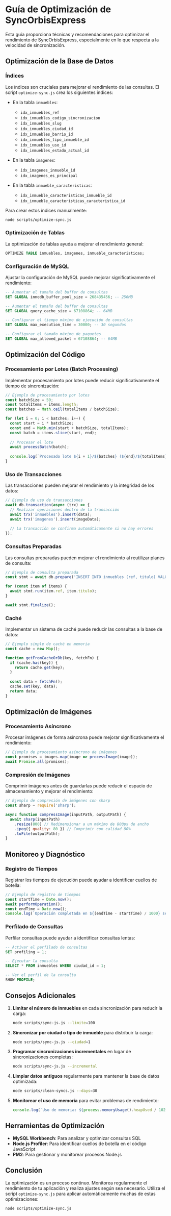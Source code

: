 # Guía de Optimización de SyncOrbisExpress

Esta guía proporciona técnicas y recomendaciones para optimizar el rendimiento de SyncOrbisExpress, especialmente en lo que respecta a la velocidad de sincronización.

## Optimización de la Base de Datos

### Índices

Los índices son cruciales para mejorar el rendimiento de las consultas. El script `optimize-sync.js` crea los siguientes índices:

- En la tabla `inmuebles`:
  - `idx_inmuebles_ref`
  - `idx_inmuebles_codigo_sincronizacion`
  - `idx_inmuebles_slug`
  - `idx_inmuebles_ciudad_id`
  - `idx_inmuebles_barrio_id`
  - `idx_inmuebles_tipo_inmueble_id`
  - `idx_inmuebles_uso_id`
  - `idx_inmuebles_estado_actual_id`

- En la tabla `imagenes`:
  - `idx_imagenes_inmueble_id`
  - `idx_imagenes_es_principal`

- En la tabla `inmueble_caracteristicas`:
  - `idx_inmueble_caracteristicas_inmueble_id`
  - `idx_inmueble_caracteristicas_caracteristica_id`

Para crear estos índices manualmente:

```bash
node scripts/optimize-sync.js
```

### Optimización de Tablas

La optimización de tablas ayuda a mejorar el rendimiento general:

```sql
OPTIMIZE TABLE inmuebles, imagenes, inmueble_caracteristicas;
```

### Configuración de MySQL

Ajustar la configuración de MySQL puede mejorar significativamente el rendimiento:

```sql
-- Aumentar el tamaño del buffer de consultas
SET GLOBAL innodb_buffer_pool_size = 268435456; -- 256MB

-- Aumentar el tamaño del buffer de consultas
SET GLOBAL query_cache_size = 67108864; -- 64MB

-- Configurar el tiempo máximo de ejecución de consultas
SET GLOBAL max_execution_time = 30000; -- 30 segundos

-- Configurar el tamaño máximo de paquetes
SET GLOBAL max_allowed_packet = 67108864; -- 64MB
```

## Optimización del Código

### Procesamiento por Lotes (Batch Processing)

Implementar procesamiento por lotes puede reducir significativamente el tiempo de sincronización:

```javascript
// Ejemplo de procesamiento por lotes
const batchSize = 50;
const totalItems = items.length;
const batches = Math.ceil(totalItems / batchSize);

for (let i = 0; i < batches; i++) {
  const start = i * batchSize;
  const end = Math.min(start + batchSize, totalItems);
  const batch = items.slice(start, end);
  
  // Procesar el lote
  await processBatch(batch);
  
  console.log(`Procesado lote ${i + 1}/${batches} (${end}/${totalItems})`);
}
```

### Uso de Transacciones

Las transacciones pueden mejorar el rendimiento y la integridad de los datos:

```javascript
// Ejemplo de uso de transacciones
await db.transaction(async (trx) => {
  // Realizar operaciones dentro de la transacción
  await trx('inmuebles').insert(data);
  await trx('imagenes').insert(imageData);
  
  // La transacción se confirma automáticamente si no hay errores
});
```

### Consultas Preparadas

Las consultas preparadas pueden mejorar el rendimiento al reutilizar planes de consulta:

```javascript
// Ejemplo de consulta preparada
const stmt = await db.prepare('INSERT INTO inmuebles (ref, titulo) VALUES (?, ?)');

for (const item of items) {
  await stmt.run(item.ref, item.titulo);
}

await stmt.finalize();
```

### Caché

Implementar un sistema de caché puede reducir las consultas a la base de datos:

```javascript
// Ejemplo simple de caché en memoria
const cache = new Map();

function getFromCacheOrDb(key, fetchFn) {
  if (cache.has(key)) {
    return cache.get(key);
  }
  
  const data = fetchFn();
  cache.set(key, data);
  return data;
}
```

## Optimización de Imágenes

### Procesamiento Asíncrono

Procesar imágenes de forma asíncrona puede mejorar significativamente el rendimiento:

```javascript
// Ejemplo de procesamiento asíncrono de imágenes
const promises = images.map(image => processImage(image));
await Promise.all(promises);
```

### Compresión de Imágenes

Comprimir imágenes antes de guardarlas puede reducir el espacio de almacenamiento y mejorar el rendimiento:

```javascript
// Ejemplo de compresión de imágenes con sharp
const sharp = require('sharp');

async function compressImage(inputPath, outputPath) {
  await sharp(inputPath)
    .resize(800) // Redimensionar a un máximo de 800px de ancho
    .jpeg({ quality: 80 }) // Comprimir con calidad 80%
    .toFile(outputPath);
}
```

## Monitoreo y Diagnóstico

### Registro de Tiempos

Registrar los tiempos de ejecución puede ayudar a identificar cuellos de botella:

```javascript
// Ejemplo de registro de tiempos
const startTime = Date.now();
await performOperation();
const endTime = Date.now();
console.log(`Operación completada en ${(endTime - startTime) / 1000} segundos`);
```

### Perfilado de Consultas

Perfilar consultas puede ayudar a identificar consultas lentas:

```sql
-- Activar el perfilado de consultas
SET profiling = 1;

-- Ejecutar la consulta
SELECT * FROM inmuebles WHERE ciudad_id = 1;

-- Ver el perfil de la consulta
SHOW PROFILE;
```

## Consejos Adicionales

1. **Limitar el número de inmuebles** en cada sincronización para reducir la carga:
   ```bash
   node scripts/sync-js.js --limite=100
   ```

2. **Sincronizar por ciudad o tipo de inmueble** para distribuir la carga:
   ```bash
   node scripts/sync-js.js --ciudad=1
   ```

3. **Programar sincronizaciones incrementales** en lugar de sincronizaciones completas:
   ```bash
   node scripts/sync-js.js --incremental
   ```

4. **Limpiar datos antiguos** regularmente para mantener la base de datos optimizada:
   ```bash
   node scripts/clean-syncs.js --days=30
   ```

5. **Monitorear el uso de memoria** para evitar problemas de rendimiento:
   ```javascript
   console.log(`Uso de memoria: ${process.memoryUsage().heapUsed / 1024 / 1024} MB`);
   ```

## Herramientas de Optimización

- **MySQL Workbench**: Para analizar y optimizar consultas SQL
- **Node.js Profiler**: Para identificar cuellos de botella en el código JavaScript
- **PM2**: Para gestionar y monitorear procesos Node.js

## Conclusión

La optimización es un proceso continuo. Monitorea regularmente el rendimiento de tu aplicación y realiza ajustes según sea necesario. Utiliza el script `optimize-sync.js` para aplicar automáticamente muchas de estas optimizaciones:

```bash
node scripts/optimize-sync.js
```

